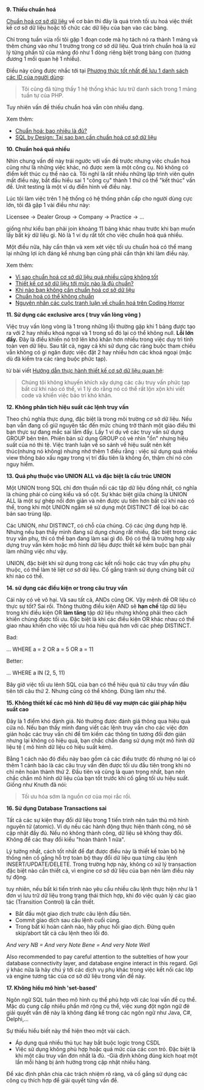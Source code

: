**9. Thiếu chuẩn hoá**

[Chuẩn hoá cơ sở dữ liệu](http://en.wikipedia.org/wiki/Database_normalization) về cơ bản thì đây là quá trình tối ưu hoá việc thiết kế cơ sở dữ liệu hoặc tổ chức các dữ liệu của bạn vào các bảng.

Chỉ trong tuần vừa rồi tôi gặp 1 đoạn code mà họ tách nó ra thành 1 mảng và thêm chúng vào như 1 trường trong cơ sở dữ liệu. Quá trình chuẩn hoá là xử lý từng phần tử của mảng đó như 1 dòng riêng biệt trong bảng 
con (tương đương 1 mối quan hệ 1 nhiều).

Điều này cũng được nhắc tới tại [Phương thức tốt nhất để lưu 1 danh sách các ID của người dùng](https://stackoverflow.com/questions/620645/best-method-for-storing-a-list-of-user-ids):

> Tôi cũng đã từng thấy 1 hệ thống khác lưu trữ danh sách trong 1 mảng tuần tự của PHP.

Tuy nhiên vấn đề thiếu chuẩn hoá vẫn còn nhiều dạng.

Xem thêm:

- [Chuẩn hoá: bao nhiêu là đủ?](http://www.techrepublic.com/article/normalization-how-far-is-far-enough/)
- [SQL by Design: Tại sao bạn cần chuẩn hoá cơ sở dữ liệu ](http://www.sqlmag.com/Article/ArticleID/4887/sql_server_4887.html)

**10. Chuẩn hoá quá nhiều**

Nhìn chung vấn đề này trái ngước với vấn đề trước nhưng việc chuẩn hoá cũng như là những việc khác, nó được xem là một công cụ. Nó không có điểm kết thúc cụ thể nào cả. Tôi nghĩ là rất nhiều những lập trình viên quên mất điều này, bắt đầu hiểu sai 1 "công cụ" thành 1 thứ có thể "kết thúc" vấn đề. Unit testing là một ví dụ điển hình về điều này.

Lúc tôi làm việc trên 1 hệ thống có hệ thống phân cấp cho người dùng cực lớn, tôi đã gặp 1 vài điều như này:

Licensee -&gt;  Dealer Group -&gt; Company -&gt; Practice -&gt; ...

giống như kiểu bạn phải join khoảng 11 bảng khác nhau trước khi bạn muốn lấy bất kỳ dữ liệu gì. Nó là 1 ví dụ rất tốt cho việc chuẩn hoá quá nhiều.

Một điều nữa, hãy cẩn thận và xem xét việc tối ưu chuẩn hoá có thể mang lại những lợi ích đáng kể nhưng bạn cũng phải cẩn thận khi làm điều này.

Xem thêm:

- [Vì sao chuẩn hoá cơ sở dữ liệu quá nhiều cũng không tốt](http://www.selikoff.net/blog/2008/11/19/why-too-much-database-normalization-can-be-a-bad-thing/)
- [Thiết kế cơ sở dữ liệu tới mức nào là đủ chuẩn?](https://stackoverflow.com/questions/496508/how-far-to-take-normalization-in-database-design)
- [Khi nào bạn không cần chuẩn hoá cơ sở dữ liệu](http://www.25hoursaday.com/weblog/CommentView.aspx?guid=cc0e740c-a828-4b9d-b244-4ee96e2fad4b)
- [Chuẩn hoá có thể không chuẩn](http://www.codinghorror.com/blog/archives/001152.html)
- [Nguyên nhân các cuộc tranh luận về chuẩn hoá trên Coding Horror](http://highscalability.com/mother-all-database-normalization-debates-coding-horror)


**11. Sử dụng các exclusive arcs ( truy vấn lòng vòng )**

Việc truy vấn lòng vòng là 1 trong những lỗi thường gặp khi 1 bảng được tạo ra với 2 hay nhiều khoá ngoại và 1 trong số đó lại có thể không null.  **Lỗi lớn đấy.** Đây là điều khiến nó trở lên khó khăn hơn nhiều trong việc duy trì tính toàn vẹn dữ liệu. Sau tất cả, ngay cả khi sử dụng các ràng buộc tham chiếu vẫn không có gì ngăn được việc đặt 2 hay nhiều hơn các khoá ngoại (mặc dù đã kiểm tra các ràng buộc phức tạp).

từ bài viết [Hướng dẫn thực hành thiết kế cơ sở dữ liệu quan hệ](http://books.google.com.au/books?id=7ZAk0YiKQV0C&pg=PA110&lpg=PA110&dq=%22exclusive+arc%22+database&source=bl&ots=AyNPWsac__&sig=gBFIerXckQlVpRdd6ycI5JEgq3U&hl=en&ei=PzGzSZfrFcPVkAWWyZDZBA&sa=X&oi=book_result&resnum=1&ct=result):

  > Chúng tôi không khuyến khích xây dựng các câu truy vấn phức tạp bất cứ khi nào có thể, vì 1 lý do rằng nó có thể rất lộn xộn khi viết code và khiến việc bảo trì khó khăn.

**12. Không phân tích hiệu suất các lệnh truy vấn**

Theo chủ nghĩa thực dụng, đặc biệt là trong môi trường cơ sở dữ liệu. Nếu bạn vẫn đang cố giữ nguyên tắc đến mức chúng trở thành một giáo điều thì bạn thực sự đang mắc sai lầm đấy. Lấy 1 ví dụ về các truy vấn sử dụng GROUP bên trên. Phiên bản sử dụng GROUP có vẻ nhìn "ổn" nhưng hiệu suất của nó thì tệ. Việc tranh luận về so sánh về hiệu suất nên kết thúc(nhưng nó không) nhưng nhớ thêm 1 điều rằng : việc sử dụng quá nhiều view thông báo xấu ngay trong vị trí đầu tiên là không ổn, thậm chí nó còn nguy hiểm.


**13. Quá phụ thuộc vào UNION ALL và đặc biệt là cấu trúc UNION**

Một UNION trong SQL chỉ đơn thuần nối các tập dữ liệu đồng nhất, có nghĩa là chúng phải có cùng kiểu và số cột. Sự khác biệt giữa chúng là UNION ALL là một sự ghép nối đơn giản và nên được ưu tiên hơn bất cứ khi nào có thể, trong khi một UNION ngầm sẽ sử dụng một DISTINCT để loại bỏ các bản sao trùng lặp.

Các UNION, như DISTINCT, có chỗ của chúng. Có các ứng dụng hợp lệ. Nhưng nếu bạn thấy mình đang sử dụng chúng rất nhiều, đặc biệt trong các truy vấn phụ, thì có thể bạn đang làm sai gì đó. Đó có thể là trường hợp xây dựng truy vấn kém hoặc mô hình dữ liệu được thiết kế kém buộc bạn phải làm những việc như vậy.

UNION, đặc biệt khi sử dụng trong các kết nối hoặc các truy vấn phụ phụ thuộc, có thể làm tê liệt cơ sở dữ liệu. Cố gắng tránh sử dụng chúng bất cứ khi nào có thể.

**14. sử dụng các điều kiện or trong câu truy vấn**

Cái này có vẻ vô hại. Và sau tất cả, ANDs cũng OK. Vậy mệnh đề OR liệu có thực sự tốt? Sai rồi. Thông thường điều kiện AND sẽ **hạn chế** tập dữ liệu trong khi điều kiện OR **làm tăng** tập dữ liệu nhưng không phải theo cách khiến chúng được tối ưu. Đặc biệt là khi các điều kiện OR khác nhau có thể giao nhau khiến cho việc tối ưu hóa hiệu quả hơn với các phép DISTINCT.

Bad:

... WHERE a = 2 OR a = 5 OR a = 11

Better:

... WHERE a IN (2, 5, 11)

Bây giờ việc tối ưu lênh SQL của bạn có thể hiệu quả từ câu truy vấn đầu tiên tới câu thứ 2. Nhưng cũng có thể không. Đừng làm như thế.

**15. Không thiết kế các mô hình dữ liệu để vay mượn các giải pháp hiệu suất cao**

Đây là 1 điểm khó đánh giá. Nó thường được đánh giá thông qua hiệu quả cửa nó. Nếu bạn thấy mình đang viết các lệnh truy vấn cho các việc đơn giản hoặc các truy vấn chỉ để tìm kiếm các thông tin tương đối đơn giản nhưng lại không có hiệu quả, bạn chắc chắn đang sử dụng một mô hình dữ liệu tệ ( mô hình dữ liệu có hiệu suất kém).

Bằng 1 cách nào đó điều này bao gồm cả các điều trước đó nhưng nó lại có thêm 1 cảnh báo là các câu truy vấn đên được tối ưu đầu tiên trong khi nó chỉ nên hoàn thành thứ 2. Đầu tiên và cũng là quan trọng nhất, bạn nên chắc chắn mô hình dữ liệu của bạn tốt trước khi cố gắng tối ưu hiệu suất. Giống như Knuth đã nói:

> Tối ưu hóa sớm là nguồn cơ của mọi rắc rối.

**16. Sử dụng Database Transactions sai**

Tất cả các sự kiện thay đổi dữ liệu trong 1 tiến trình nên tuân thủ mô hình nguyên tử (atomic). Ví dụ nếu các hành động thực hiện thành công, nó sẽ cập nhật đầy đủ. Nếu nó không thành công, dữ liệu sẽ không thay đổi. Không để các thay đổi kiểu "hoàn thành 1 nửa".

Lý tưởng nhất, cách tốt nhất để đạt được điều này là thiết kế toàn bộ hệ thống nên cố gắng hỗ trợ toàn bộ thay đổi dữ liệu qua từng câu lệnh INSERT/UPDATE/DELETE. Trong trường hợp này, không có xử lý transaction đặc biệt nào cần thiết cả, vì engine cơ sở dữ liệu của bạn nên làm điều này tự động.

tuy nhiên, nếu bất kì tiến trình nào yêu cầu nhiều câu lệnh thực hiện như là 1 đơn vị lưu trữ dữ liệu trong trạng thái thích hợp, khi đó việc quản lý các giao tác (Transition Control) là cần thiết.

- Bắt đầu một giao dịch trước câu lệnh đầu tiên.
- Commit giao dịch sau câu lệnh cuối cùng.
- Trong bất kì hoàn cảnh nào, hãy phục hồi giao dịch. Đừng quên skip/abort tất cả câu lệnh theo lỗi đó.

 *And very NB = And very Note Bene = And very Note Well*
 
Also recommended to pay careful attention to the subtelties of how your database connectivity layer, and database engine interact in this regard. 
Gợi ý khác nữa là hãy chú ý tới các dịch vụ phụ khác trong việc kết nối các lớp và engine tương tác của cơ sở dữ liệu trong vấn đề này.

**17. Không hiểu mô hình 'set-based'**

  Ngôn ngữ SQL tuân theo mô hình cụ thể phù hợp với các loại vấn đề cụ thể. Mặc dù cung cấp nhiều phần mở rộng cụ thể, việc xung đột ngôn ngữ đẻ giải quyết vấn đề này là không đáng kể trong các ngôn ngữ như Java, C#, Delphi,...

Sự thiếu hiểu biết này thể hiện theo một vài cách.

- Áp dụng quá nhiều thủ tục hay bắt buộc logic trong CSDL
- Việc sử dụng không phù hợp hoặc quá mức của các con trỏ. Đặc biệt là khi một câu truy vấn đơn nhất là đủ.
-Giả định không đúng kích hoạt một lần mỗi hàng bị ảnh hưởng trong cập nhật nhiều hàng.

Để xác định phân chia các trách nhiệm rõ ràng, và cố gắng sử dụng các công cụ thích hợp để giải quyết từng vấn đề.